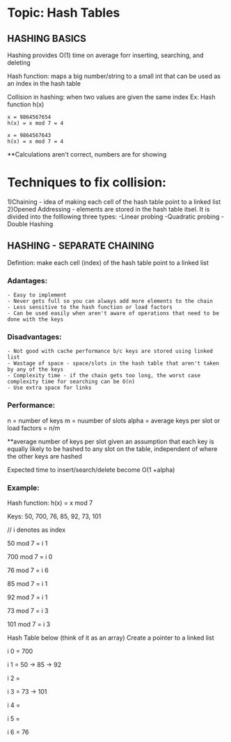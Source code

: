 # Topic: Hash Tables

## HASHING BASICS 

Hashing provides O(1) time on average forr inserting, searching, and deleting

Hash function: maps a big number/string to a small int that can be used as an index in the hash table

Collision in hashing: when two values are given the same index
Ex: Hash function h(x)
	
	x = 9864567654 
	h(x) = x mod 7 = 4

	x = 9864567643 
	h(x) = x mod 7 = 4

**Calculations aren't correct, numbers are for showing 

# Techniques to fix collision:

1)Chaining - idea of making each cell of the hash table point to a linked list  
2)Opened Addressing - elements are stored in the hash table itsel. It is divided into the folllowing three types:
			-Linear probing
			-Quadratic probing
			-Double Hashing

## HASHING - SEPARATE CHAINING 

Defintion: make each cell (index) of the hash table point to a linked list

### Adantages:
	- Easy to implement
	- Never gets full so you can always add more elements to the chain
	- Less sensitive to the hash function or load factors
	- Can be used easily when aren't aware of operations that need to be done with the keys

### Disadvantages:
	- Not good with cache performance b/c keys are stored using linked list
	- Wastage of space - space/slots in the hash table that aren't taken by any of the keys
	- Complexity time - if the chain gets too long, the worst case complexity time for searching can be O(n)
	- Use extra space for links

### Performance:
n = number of keys
m = nuumber of slots 
alpha = average keys per slot or load factors = n/m 

**average number of keys per slot given an assumption that each key is equally likely to be hashed to any slot on the table, independent of where the other keys are hashed

Expected time to insert/search/delete become O(1 +alpha)

### Example: 

Hash function: h(x) = x mod 7

Keys: 50, 700, 76, 85, 92, 73, 101

// i denotes as index

 50 mod 7 = i 1
 
 700 mod 7 = i 0
 
 76 mod 7 = i 6
 
 85 mod 7 = i 1
 
 92 mod 7 = i 1
 
 73 mod 7 = i 3
 
 101 mod 7 = i 3
 
 Hash Table below (think of it as an array)
 Create a pointer to a linked list

i 0 = 700

i 1 = 50 -> 85 -> 92

i 2 = 

i 3 = 73 -> 101

i 4 = 

i 5 = 

i 6 = 76


